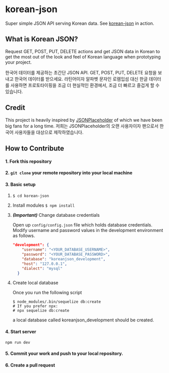 # korean-json
Super simple JSON API serving Korean data. See [korean-json](https://koreanjson.com) in action.


## What is Korean JSON?
Request GET, POST, PUT, DELETE actions and get JSON data in Korean to get the most out of the look and feel of Korean language when prototyping your project.

한국어 데이터를 제공하는 초간단 JSON API. 
GET, POST, PUT, DELETE 요청을 보내고 한국어 데이터를 받으세요. 라틴어이자 알파벳 문자인 로렘입섬 대신 한글 데이터를 사용하면 프로토타이핑을 조금 더 현실적인 환경에서, 조금 더 빠르고 즐겁게 할 수 있습니다.

## Credit
This project is heavily inspired by [JSONPlaceholder](https://jsonplaceholder.typicode.com) of which we have been big fans for a long time. 
저희는 JSONPlaceholder의 오랜 사용자이자 팬으로서 한국어 사용자들을 대상으로 제작하였습니다.

## How to Contribute

#### 1. Fork this repository
#### 2. `git clone` your remote repository into your local machine
#### 3. Basic setup
  1. `$ cd korean-json`

  2. Install modules
       `$ npm install`

  3. ***(Important)*** Change database credentials 

      Open up `config/config.json` file which holds database credentials. Modify username and password values in the development environment as follows. 

      ```json
      "development": {
          "username": "<YOUR_DATABASE_USERNAME>",
          "password": "<YOUR_DATABASE_PASSWORD>",
          "database": "koreanjson_development",
          "host": "127.0.0.1",
          "dialect": "mysql"
        }
      ```

      

  4. Create local database

       Once you run the following script

       ```shell
       $ node_modules/.bin/sequelize db:create
       # If you prefer npx:
       # npx sequelize db:create
       ```

       a local database called koreanjson_development should be created.

#### 4. Start server
`npm run dev`

#### 5. Commit your work and push to your local repository.
#### 6. Create a pull request
